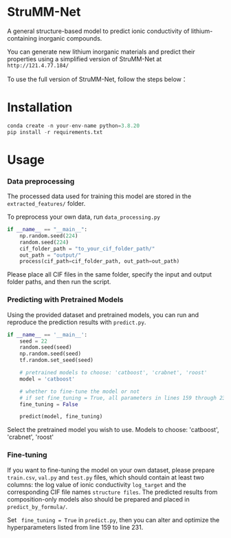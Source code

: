 # StruMM-Net
A general structure-based model to predict ionic conductivity of lithium-containing inorganic compounds. 

You can generate new lithium inorganic materials and predict their properties using a simplified version of StruMM-Net at `http://121.4.77.184/`

To use the full version of StruMM-Net, follow the steps below：

# Installation
```python
conda create -n your-env-name python=3.8.20
pip install -r requirements.txt
```

# Usage
### Data preprocessing
The processed data used for training this model are stored in the `extracted_features/` folder.

To preprocess your own data, run `data_processing.py`
```python
if __name__ == "__main__":
    np.random.seed(224)
    random.seed(224)
    cif_folder_path = "to_your_cif_folder_path/"
    out_path = "output/"
    process(cif_path=cif_folder_path, out_path=out_path)
```
Please place all CIF files in the same folder, specify the input and output folder paths, and then run the script.


### Predicting with Pretrained Models
Using the provided dataset and pretrained models, you can run and reproduce the prediction results with `predict.py`.
```python
if __name__ == '__main__':
    seed = 22
    random.seed(seed)
    np.random.seed(seed)
    tf.random.set_seed(seed)

    # pretrained models to choose: 'catboost', 'crabnet', 'roost'
    model = 'catboost'

    # whether to fine-tune the model or not
    # if set fine_tuning = True, all parameters in lines 159 through 231 of the code can be adjusted
    fine_tuning = False

    predict(model, fine_tuning)
```
Select the pretrained model you wish to use. Models to choose: 'catboost', 'crabnet', 'roost'

### Fine-tuning
If you want to fine-tuning the model on your own dataset, please prepare `train.csv`, `val.py` and `test.py` files, which should contain at least two columns: the log value of ionic conductivity `log_target` and the corresponding CIF file names `structure files`. The predicted results from composition-only models also should be prepared and placed in `predict_by_formula/`.

Set ` fine_tuning = True` in `predict.py`, then you can alter and optimize the hyperparameters listed from line 159 to line 231.
